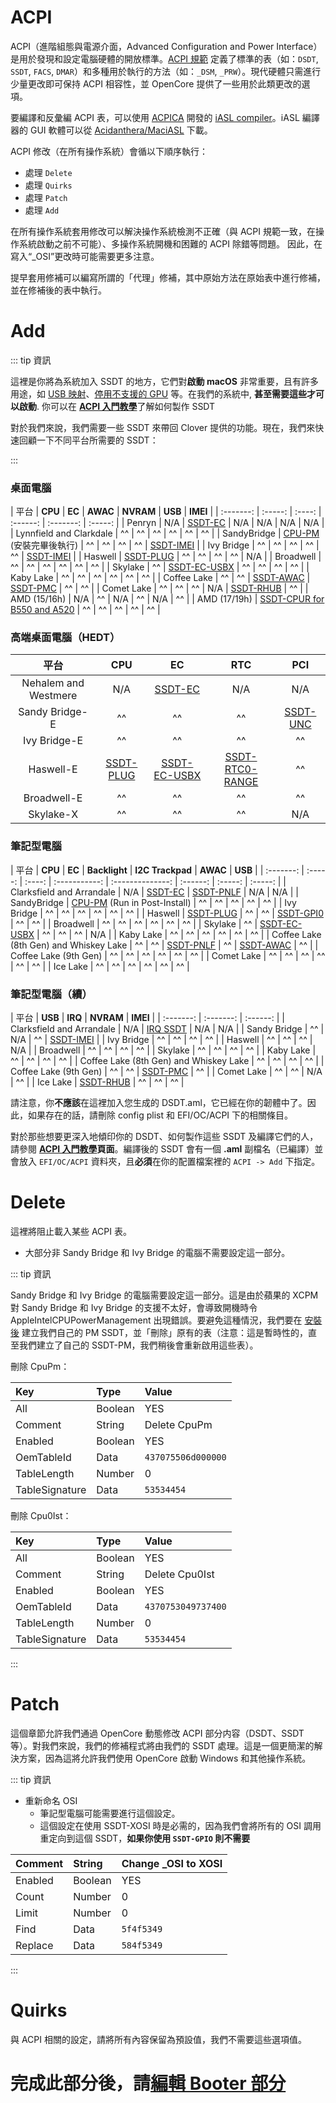 # ACPI

ACPI（進階組態與電源介面，Advanced Configuration and Power Interface）是用於發現和設定電腦硬體的開放標準。[ACPI 規範](https://uefi.org/specifications) 定義了標準的表（如：`DSDT`, `SSDT`, `FACS`, `DMAR`）和多種用於執行的方法（如：`_DSM`, `_PRW`）。現代硬體只需進行少量更改即可保持 ACPI 相容性，並 OpenCore 提供了一些用於此類更改的選項。

要編譯和反彙編 ACPI 表，可以使用 [ACPICA](https://www.acpica.org) 開發的 [iASL compiler](https://github.com/acpica/acpica)。iASL 編譯器的 GUI 軟體可以從 [Acidanthera/MaciASL](https://github.com/acidanthera/MaciASL/releases) 下載。

ACPI 修改（在所有操作系統）會循以下順序執行：

* 處理 `Delete`
* 處理 `Quirks`
* 處理 `Patch`
* 處理 `Add`

在所有操作系統套用修改可以解決操作系統檢測不正確（與 ACPI 規範一致，在操作系統啟動之前不可能）、多操作系統開機和困難的 ACPI 除錯等問題。 因此，在寫入“_OSI”更改時可能需要更多注意。

提早套用修補可以編寫所謂的「代理」修補，其中原始方法在原始表中進行修補，並在修補後的表中執行。

# Add

::: tip 資訊

這裡是你將為系統加入 SSDT 的地方，它們對**啟動 macOS** 非常重要，且有許多用途，如 [USB 映射](https://eason329.github.io/OpenCore-Post-Install/usb/)、[停用不支援的 GPU](../extras/spoof.md) 等。在我們的系統中, **甚至需要這些才可以啟動**. 你可以在 [**ACPI 入門教學**](https://eason329.github.io/Getting-Started-With-ACPI/)了解如何製作 SSDT

對於我們來說，我們需要一些 SSDT 來帶回 Clover 提供的功能。現在，我們來快速回顧一下不同平台所需要的 SSDT：

:::

### 桌面電腦

| 平台 | **CPU** | **EC** | **AWAC** | **NVRAM** | **USB** | **IMEI** |
| :-------: | :-----: | :----: | :------: | :-------: | :-----: |
| Penryn | N/A | [SSDT-EC](https://sumingyd.github.io/Getting-Started-With-ACPI/Universal/ec-fix.html) | N/A | N/A | N/A | N/A |
| Lynnfield and Clarkdale | ^^ | ^^ | ^^ | ^^ | ^^ | ^^ |
| SandyBridge | [CPU-PM](https://sumingyd.github.io/OpenCore-Post-Install/universal/pm.html#sandy-and-ivy-bridge-power-management) (安裝完畢後執行) | ^^ | ^^ | ^^ | ^^ | [SSDT-IMEI](https://sumingyd.github.io/Getting-Started-With-ACPI/Universal/imei.html) |
| Ivy Bridge | ^^ | ^^ | ^^ | ^^ | ^^ | [SSDT-IMEI](https://sumingyd.github.io/Getting-Started-With-ACPI/Universal/imei.html) |
| Haswell | [SSDT-PLUG](https://sumingyd.github.io/Getting-Started-With-ACPI/Universal/plug.html) | ^^ | ^^ | ^^ | ^^ | N/A |
| Broadwell | ^^ | ^^ | ^^ | ^^ | ^^ | ^^ |
| Skylake | ^^ | [SSDT-EC-USBX](https://sumingyd.github.io/Getting-Started-With-ACPI/Universal/ec-fix.html) | ^^ | ^^ | ^^ | ^^ |
| Kaby Lake | ^^ | ^^ | ^^ | ^^ | ^^ | ^^ |
| Coffee Lake | ^^ | ^^ | [SSDT-AWAC](https://sumingyd.github.io/Getting-Started-With-ACPI/Universal/awac.html) | [SSDT-PMC](https://sumingyd.github.io/Getting-Started-With-ACPI/Universal/nvram.html) | ^^ | ^^ |
| Comet Lake | ^^ | ^^ | ^^ | N/A | [SSDT-RHUB](https://sumingyd.github.io/Getting-Started-With-ACPI/Universal/rhub.html) | ^^ |
| AMD (15/16h) | N/A | ^^ | N/A | ^^ | N/A | ^^ |
| AMD (17/19h) | [SSDT-CPUR for B550 and A520](https://github.com/dortania/Getting-Started-With-ACPI/blob/master/extra-files/compiled/SSDT-CPUR.aml) | ^^ | ^^ | ^^ | ^^ | ^^ |

### 高端桌面電腦（HEDT）

| 平台 | **CPU** | **EC** | **RTC** | **PCI** |
| :-------: | :-----: | :----: | :-----: | :-----: |
| Nehalem and Westmere | N/A | [SSDT-EC](https://sumingyd.github.io/Getting-Started-With-ACPI/Universal/ec-fix.html) | N/A | N/A |
| Sandy Bridge-E | ^^ | ^^ | ^^ | [SSDT-UNC](https://sumingyd.github.io/Getting-Started-With-ACPI/Universal/unc0) |
| Ivy Bridge-E | ^^ | ^^ | ^^ | ^^ |
| Haswell-E | [SSDT-PLUG](https://sumingyd.github.io/Getting-Started-With-ACPI/Universal/plug.html) | [SSDT-EC-USBX](https://sumingyd.github.io/Getting-Started-With-ACPI/Universal/ec-fix.html) | [SSDT-RTC0-RANGE](https://sumingyd.github.io/Getting-Started-With-ACPI/Universal/awac.html) | ^^ |
| Broadwell-E | ^^ | ^^ | ^^ | ^^ |
| Skylake-X | ^^ | ^^ | ^^ | N/A |

### 筆記型電腦

| 平台 | **CPU** | **EC** | **Backlight** | **I2C Trackpad** | **AWAC** | **USB** |
| :-------: | :-----: | :----: | :-----------: | :--------------: | :------: | :-----: | :-----: |
| Clarksfield and Arrandale | N/A | [SSDT-EC](https://sumingyd.github.io/Getting-Started-With-ACPI/Universal/ec-fix.html) | [SSDT-PNLF](https://sumingyd.github.io/Getting-Started-With-ACPI/Laptops/backlight.html) | N/A | N/A |
| SandyBridge | [CPU-PM](https://sumingyd.github.io/OpenCore-Post-Install/universal/pm.html#sandy-and-ivy-bridge-power-management) (Run in Post-Install) | ^^ | ^^ | ^^ | ^^ | ^^ |
| Ivy Bridge | ^^ | ^^ | ^^ | ^^ | ^^ | ^^ |
| Haswell | [SSDT-PLUG](https://sumingyd.github.io/Getting-Started-With-ACPI/Universal/plug.html) | ^^ | ^^ | [SSDT-GPI0](https://sumingyd.github.io/Getting-Started-With-ACPI/Laptops/trackpad.html) | ^^ | ^^ |
| Broadwell | ^^ | ^^ | ^^ | ^^ | ^^ | ^^ |
| Skylake | ^^ | [SSDT-EC-USBX](https://sumingyd.github.io/Getting-Started-With-ACPI/Universal/ec-fix.html) | ^^ | ^^ | ^^ | N/A |
| Kaby Lake | ^^ | ^^ | ^^ | ^^ | ^^ | ^^ |
| Coffee Lake (8th Gen) and Whiskey Lake | ^^ | ^^ | [SSDT-PNLF](https://sumingyd.github.io/Getting-Started-With-ACPI/Laptops/backlight.html) | ^^ | [SSDT-AWAC](https://sumingyd.github.io/Getting-Started-With-ACPI/Universal/awac.html) | ^^ |
| Coffee Lake (9th Gen) | ^^ | ^^ | ^^ | ^^ | ^^ | ^^ |
| Comet Lake | ^^ | ^^ | ^^ | ^^ | ^^ | ^^ |
| Ice Lake | ^^ | ^^ | ^^ | ^^ | ^^ | ^^ |

### 筆記型電腦（續）

| 平台 | **USB** | **IRQ** | **NVRAM** | **IMEI** |
| :-------: | :-------: | :------: |
| Clarksfield and Arrandale | N/A | [IRQ SSDT](https://sumingyd.github.io/Getting-Started-With-ACPI/Universal/irq.html) | N/A | N/A |
| Sandy Bridge | ^^ | N/A | ^^ | [SSDT-IMEI](https://sumingyd.github.io/Getting-Started-With-ACPI/Universal/imei.html) |
| Ivy Bridge | ^^ | ^^ | ^^ | ^^ |
| Haswell | ^^ | ^^ | ^^ | N/A |
| Broadwell | ^^ | ^^ | ^^ | ^^ |
| Skylake | ^^ | ^^ | ^^ | ^^ |
| Kaby Lake | ^^ | ^^ | ^^ | ^^ |
| Coffee Lake (8th Gen) and Whiskey Lake | ^^ | ^^ | ^^ | ^^ |
| Coffee Lake (9th Gen) | ^^ | ^^ | [SSDT-PMC](https://sumingyd.github.io/Getting-Started-With-ACPI/Universal/nvram.html) | ^^ |
| Comet Lake | ^^ | ^^ | N/A | ^^ |
| Ice Lake | [SSDT-RHUB](https://sumingyd.github.io/Getting-Started-With-ACPI/Universal/rhub.html) | ^^ | ^^ | ^^ |

請注意，你**不應該**在這裡加入您生成的 DSDT.aml，它已經在你的韌體中了。因此，如果存在的話，請刪除 config plist 和 EFI/OC/ACPI 下的相關條目。

對於那些想要更深入地傾印你的 DSDT、如何製作這些 SSDT 及編譯它們的人，請參閱 [**ACPI 入門教學**](https://eason329.github.io/Getting-Started-With-ACPI/)**頁面**。編譯後的 SSDT 會有一個 **.aml** 副檔名（已編譯）並會放入 `EFI/OC/ACPI` 資料夾，且**必須**在你的配置檔案裡的 `ACPI -> Add` 下指定。

# Delete

這裡將阻止載入某些 ACPI 表。

* 大部分非 Sandy Bridge 和 Ivy Bridge 的電腦不需要設定這一部分。

::: tip 資訊

Sandy Bridge 和 Ivy Bridge 的電腦需要設定這一部分。這是由於蘋果的 XCPM 對 Sandy Bridge 和 Ivy Bridge 的支援不太好，會導致開機時令 AppleIntelCPUPowerManagement 出現錯誤。要避免這種情況，我們要在 [安裝後](https://dortania.github.io/OpenCore-Post-Install/) 建立我們自己的 PM SSDT，並「刪除」原有的表（注意：這是暫時性的，直至我們建立了自己的 SSDT-PM，我們稍後會重新啟用這些表）。

刪除 CpuPm：

| Key | Type | Value |
| :--- | :--- | :--- |
| All | Boolean | YES |
| Comment | String | Delete CpuPm |
| Enabled | Boolean | YES |
| OemTableId | Data | `437075506d000000` |
| TableLength | Number | 0 |
| TableSignature | Data | `53534454` |

刪除 Cpu0Ist：

| Key | Type | Value |
| :--- | :--- | :--- |
| All | Boolean | YES |
| Comment | String | Delete Cpu0Ist |
| Enabled | Boolean | YES |
| OemTableId | Data | `4370753049737400` |
| TableLength | Number | 0 |
| TableSignature | Data | `53534454` |

:::

# Patch

這個章節允許我們通過 OpenCore 動態修改 ACPI 部分内容（DSDT、SSDT 等）。對我們來說，我們的修補程式將由我們的 SSDT 處理。這是一個更簡潔的解決方案，因為這將允許我們使用 OpenCore 啟動 Windows 和其他操作系統。

::: tip 資訊

* 重新命名 OSI
  * 筆記型電腦可能需要進行這個設定。
  * 這個設定在使用 SSDT-XOSI 時是必需的，因為我們會將所有的 OSI 調用重定向到這個 SSDT，**如果你使用 `SSDT-GPIO` 則不需要**

| Comment | String | Change _OSI to XOSI |
| :--- | :--- | :--- |
| Enabled | Boolean | YES |
| Count | Number | 0 |
| Limit | Number | 0 |
| Find | Data | `5f4f5349` |
| Replace | Data | `584f5349` |

:::

# Quirks

與 ACPI 相關的設定，請將所有內容保留為預設值，我們不需要這些選項值。

# 完成此部分後，請[編輯 Booter 部分](booter.md)
